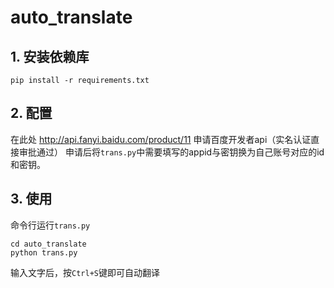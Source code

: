 # auto_translate

## 1. 安装依赖库

```pip install -r requirements.txt```

## 2. 配置
在此处 http://api.fanyi.baidu.com/product/11 申请百度开发者api（实名认证直接审批通过）
申请后将```trans.py```中需要填写的appid与密钥换为自己账号对应的id和密钥。

## 3. 使用

命令行运行```trans.py```

```
cd auto_translate
python trans.py
```
输入文字后，按```Ctrl+S```键即可自动翻译
